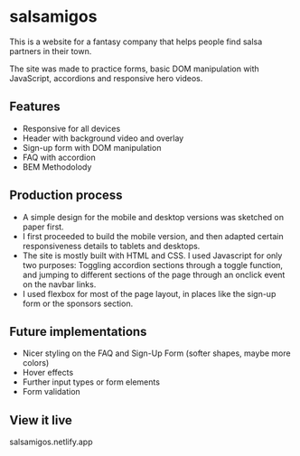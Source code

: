 # salsamigos

This is a website for a fantasy company that helps people find salsa partners in their town. 

The site was made to practice forms, basic DOM manipulation with JavaScript, accordions and responsive hero videos.

## Features

* Responsive for all devices
* Header with background video and overlay
* Sign-up form with DOM manipulation 
* FAQ with accordion 
* BEM Methodolody 

## Production process

* A simple design for the mobile and desktop versions was sketched on paper first. 
* I first proceeded to build the mobile version, and then adapted certain responsiveness details to tablets and desktops. 
* The site is mostly built with HTML and CSS. I used Javascript for only two purposes: Toggling accordion sections through a toggle function, and jumping to different sections of the page through an onclick event on the navbar links. 
* I used flexbox for most of the page layout, in places like the sign-up form or the sponsors section. 

## Future implementations
* Nicer styling on the FAQ and Sign-Up Form (softer shapes, maybe more colors) 
* Hover effects
* Further input types or form elements
* Form validation

## View it live

salsamigos.netlify.app
